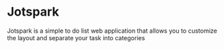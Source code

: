 # Jotspark
Jotspark is a simple to do list web application that allows you to customize the layout and separate your task into categories
